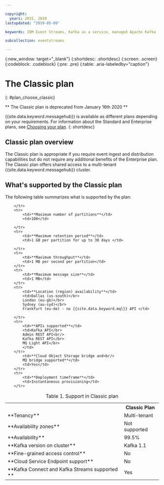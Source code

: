 ```yaml
---

copyright:
  years: 2015, 2019
lastupdated: "2019-05-09"

keywords: IBM Event Streams, Kafka as a service, managed Apache Kafka

subcollection: eventstreams

---
```


{:new_window: target="_blank"}
{:shortdesc: .shortdesc}
{:screen: .screen}
{:codeblock: .codeblock}
{:pre: .pre}
{:table: .aria-labeledby="caption"}

# The Classic plan 
{: #plan_choose_classic}

** The Classic plan is deprecated from January 16th 2020 **
<br/>

{{site.data.keyword.messagehub}} is available as different plans depending on your requirements. For information about the Standard and Enterprise plans, see [Choosing your plan](/docs/services/EventStreams?topic=eventstreams-plan_choose#plan_choose).
{: shortdesc}
 
## Classic plan overview
The Classic plan is appropriate if you require event ingest and distribution capabilities but do not require any additional benefits of the Enterprise plan. The Classic plan offers shared access to a multi-tenant {{site.data.keyword.messagehub}} cluster.


## What's supported by the Classic plan

The following table summarizes what is supported by the plan:

<table>
    <caption>Table 1. Support in Classic plan</caption>
      <tr>
	        <th></th>
		    <th>Classic Plan</th>
        </tr>
		<tr>
			<td>**Tenancy**</td>
			<td>Multi-tenant </td>
		</tr>
        <tr>
			<td>**Availability zones**</td>
			<td>Not supported</td>
		</tr>
        <tr>
			<td>**Availability**</td>
			<td>99.5%</td>
		</tr>
	  		<tr>
			<td>**Kafka version on cluster**</td>
			<td>Kafka 1.1</td>
		</tr>
		<tr>
			<td>**Fine-grained access control**</td>
			<td>No</td>
		</tr>
				<tr>
			<td>**Cloud Service Endpoint support**</td>
			<td>No</td>
		</tr>
		<tr>
			<td>**Kafka Connect and Kafka Streams supported **</td>
			<td>Yes</td>

		</tr>
		<tr>
			<td>**Maximum number of partitions**</td>
			<td>100</td>

		</tr>
		<tr>
			<td>**Maximum retention period**</td>
			<td>1 GB per partition for up to 30 days </td>

		</tr>
		<tr>
			<td>**Maximum throughput**</td>
			<td>1 MB per second per partition</td>
		</tr>
		<tr>
			<td>**Maximum message size**</td>
			<td>1 MB</td>
		</tr>
		<tr>
			<td>**Location (region) availability**</td>
			<td>Dallas (us-south)</br>
			London (eu-gb)</br>
			Sydney (au-syd)</br>
			Frankfurt (eu-de) - no {{site.data.keyword.mql}} API </td>

		</tr>
		<tr>
     	    <td>**APIs supported**</td>
			<td>Kafka API</br>
			Admin REST API<br/>
			Kafka REST API</br>
			MQ Light API</br>
		    </td>
		</tr>
			<td>**Cloud Object Storage bridge and<br/>
			MQ bridge supported**</td>
			<td>Yes</td>
		</tr>
		<tr>
			<td>**Deployment timeframe**</td>
			<td>Instantaneous provisioning</td>
		</tr>

</table>

